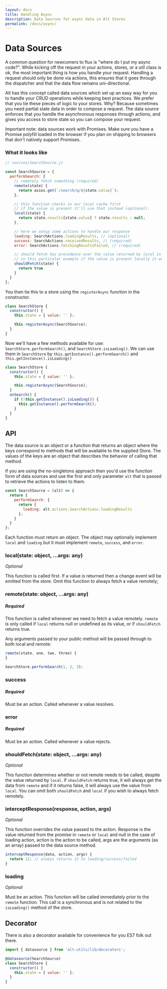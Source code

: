 ```yaml
---
layout: docs
title: Handling Async
description: Data Sources for async data in Alt Stores
permalink: /docs/async/
---
```


# Data Sources

A common question for newcomers to flux is "where do I put my async code?". While kicking off the request in your actions, stores, or a util class is ok, the most important thing is how you handle your request. Handling a request should only be done via actions, this ensures that it goes through the dispatcher and that the data flow remains uni-directional.

Alt has this concept called data sources which set up an easy way for you to handle your CRUD operations while keeping best practices. We prefer that you tie these pieces of logic to your stores. Why? Because sometimes you need partial state data in order to compose a request. The data source enforces that you handle the asynchronous responses through actions, and gives you access to store state so you can compose your request.

Important note: data sources work with Promises. Make sure you have a Promise polyfill loaded in the browser if you plan on shipping to browsers that don't natively support Promises.

### What it looks like

```js
// sources/SearchSource.js

const SearchSource = {
  performSearch: {
    // remotely fetch something (required)
    remote(state) {
      return axios.get(`/search/q/${state.value}`);
    },

    // this function checks in our local cache first
    // if the value is present it'll use that instead (optional).
    local(state) {
      return state.results[state.value] ? state.results : null;
    },

    // here we setup some actions to handle our response
    loading: SearchActions.loadingResults, // (optional)
    success: SearchActions.receivedResults, // (required)
    error: SearchActions.fetchingResultsFailed, // (required)

    // should fetch has precedence over the value returned by local in determining whether remote should be called
    // in this particular example if the value is present locally it would return but still fire off the remote request (optional)
    shouldFetch(state) {
      return true
    }
  }
};
```

You then tie this to a store using the `registerAsync` function in the constructor.

```js
class SearchStore {
  constructor() {
    this.state = { value: '' };

    this.registerAsync(SearchSource);
  }
}
```

Now we'll have a few methods available for use: `SearchStore.performSearch()`, and `SearchStore.isLoading()`. We can use them in `SearchStore` by `this.getInstance().performSearch()` and `this.getInstance().isLoading()`

``` js
class SearchStore {
  constructor() {
    this.state = { value: '' };

    this.registerAsync(SearchSource);
  }
  onSearch() {
    if (!this.getInstance().isLoading()) {
      this.getInstance().performSearch();
    }
  }
}
```

## API

The data source is an object or a function that returns an object where the keys correspond to methods that will be available to the supplied Store. The values of the keys are an object that describes the behavior of calling that method.

If you are using the no-singletons approach then you'd use the function form of data sources and use the first and only parameter `alt` that is passed to retrieve the actions to listen to them.

```js
const SearchSource = (alt) => {
  return {
    performSearch: {
      return {
        loading: alt.actions.SearchActions.loadingResults
      };
    }
  }
};
```

Each function must return an object. The object may optionally implement `local` and `loading` but it must implement `remote`, `success`, and `error`.

### local(state: object, ...args: any)
_Optional_

This function is called first. If a value is returned then a change event will be emitted from the store. Omit this function to always fetch a value remotely;

### remote(state: object, ...args: any)
##### Required

This function is called whenever we need to fetch a value remotely. `remote` is only called if `local` returns null or undefined as its value, or if `shouldFetch` returns true.

Any arguments passed to your public method will be passed through to both local and remote:

```js
remote(state, one, two, three) {
}

SearchStore.performSearch(1, 2, 3);
```

### success
##### Required

Must be an action. Called whenever a value resolves.

### error
##### Required

Must be an action. Called whenever a value rejects.

### shouldFetch(state: object, ...args: any)
_Optional_

This function determines whether or not remote needs to be called, despite the value returned by `local`. If `shouldFetch` returns true, it will always get the data from `remote` and if it returns false, it will always use the value from `local`. You can omit both `shouldFetch` and `local` if you wish to always fetch remotely.

### interceptResponse(response, action, args)
_Optional_

This function overrides the value passed to the action. Response is the value returned from the promise in `remote` or `local` and null in the case of loading action, action is the action to be called, args are the arguments (as an array) passed to the data source method.

```js
interceptResponse(data, action, args) {
  return 12; // always returns 12 to loading/success/failed
}
```

### loading
_Optional_

Must be an action. This function will be called immediately prior to the `remote` function. This call is a synchronous  and is not related to the `isLoading()` method of the store.

## Decorator

There is also a decorator available for convenience for you ES7 folk out there.

```js
import { datasource } from 'alt-utils/lib/decorators';

@datasource(SearchSource)
class SearchStore {
  constructor() {
    this.state = { value: '' };
  }
}
```

